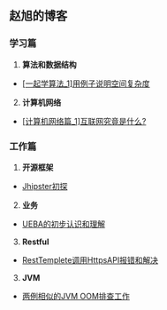 ## 赵旭的博客

### 学习篇
1. **算法和数据结构**
- [[一起学算法_1]用例子说明空间复杂度](https://juejin.im/post/5e9970b26fb9a03c4e648065)
2. **计算机网络**
- [[计算机网络篇_1]互联网究竟是什么?](https://juejin.im/post/5e3ec09c518825492b50a0bb)



### 工作篇

1. **开源框架**
- [Jhipster初探](https://juejin.im/post/5e8fdd95f265da47ae4ac111)

2. **业务**
- [UEBA的初步认识和理解](https://juejin.im/post/5e8c28486fb9a03c947cc965)

3. **Restful**
- [RestTemplete调用HttpsAPI报错和解决](https://juejin.im/post/5e946c3551882573680f333a)

3. **JVM**
- [两例相似的JVM OOM排查工作](https://juejin.cn/post/6911689649039605773/)

